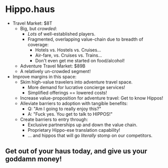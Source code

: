 # Hippo.haus

* Travel Market: $8T
    * Big, but *crowded*:
        * *Lots* of well-established players.
        * Fragmented, overlapping value-chain due to breadth of coverage:
            * Hotels vs. Hostels vs. Cruises...
            * Air-fare, vs. Cruises vs. Trains...
            * Don't even get me started on food/alcohol!
    * Adventure Travel Market: $89B
    * A relatively un-crowded segment!
* Improve margins in this space:
    * Skim high-value travelers into adventure travel space.
        * More demand for lucrative concierge services!
        * Simplified offerings == lowered costs!
    * Increase value-proposition for adventure travel:  Get to know Hippos!
    * Alleviate barriers to adoption with tangible benefits:
        * Q: "Am I going to really enjoy this?"
        * A: "Fuck yes.  You get to talk to HIPPOS!"
    * Create barriers to entry through:
        * Exclusive partnerships up and down the value chain.
        * Proprietary Hippo-ese translation capability!
        * ... and hippos that will go *literally* stomp on our competitors.

## Get out of your haus today, and give us your goddamn money!

